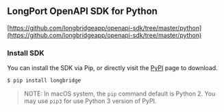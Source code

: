 ## LongPort OpenAPI SDK for Python

[https://github.com/longbridgeapp/openapi-sdk/tree/master/python](https://github.com/longbridgeapp/openapi-sdk/tree/master/python)

### Install SDK

You can install the SDK via Pip, or directly visit the [PyPI](https://pypi.org/project/longbridge/) page to download.

```bash
$ pip install longbridge
```

> NOTE: In macOS system, the `pip` command default is Python 2. You may use `pip3` for use Python 3 version of PyPI.
